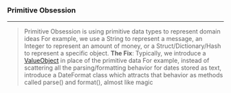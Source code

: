 
### Primitive Obsession
---
> Primitive Obsession is using primitive data types to represent domain ideas
> For example, we use a String to represent a message, an Integer to represent an amount of money, or a Struct/Dictionary/Hash to represent a specific object.
> **The Fix**: Typically, we introduce a [ValueObject](https://wiki.c2.com/?ValueObject) in place of the primitive data
> For example, instead of scattering all the parsing/formatting behavior for dates stored as text, introduce a DateFormat class which attracts that behavior as methods called parse() and format(), almost like magic
<!--stackedit_data:
eyJoaXN0b3J5IjpbLTY2MzYwNTIxMV19
-->
